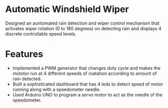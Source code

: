 # Automatic Windshield Wiper
Designed an auntomated rain detection and wiper control mechanism that activates wiper rotation (0 to 180 degrees) on detecting rain and displays 4 discrete controllable speed levels.
# Features
- Implemented a PWM generator that changes duty cycle and makes the mototor run at 4 different speeds of roatation according to amount of rain detected.
- Built a sophisticated dashboard that has 4 leds to detect speed of motor running along with a speedometer needle.
- Used Arduino UNO to program a servo motor to act as the needle of the speedometer.
  
